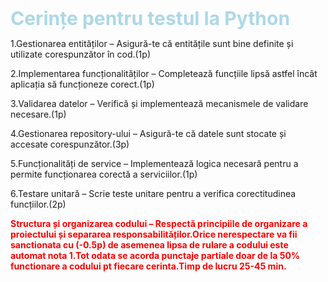 <span style="color:lightblue;font-size:30px;font-weight:bold">Cerințe pentru testul la Python </span>

1.Gestionarea entităților – Asigură-te că entitățile sunt bine definite și utilizate corespunzător în cod.(1p)

2.Implementarea funcționalităților – Completează funcțiile lipsă astfel încât aplicația să funcționeze corect.(1p)

3.Validarea datelor – Verifică și implementează mecanismele de validare necesare.(1p)

4.Gestionarea repository-ului – Asigură-te că datele sunt stocate și accesate corespunzător.(3p)

5.Funcționalități de service – Implementează logica necesară pentru a permite funcționarea corectă a serviciilor.(1p)

6.Testare unitară – Scrie teste unitare pentru a verifica corectitudinea funcțiilor.(2p)

<span style="color:red;font-weight:bold">
Structura și organizarea codului – Respectă principiile de organizare a proiectului și separarea responsabilităților.Orice nerespectare
va fii sanctionata cu (-0.5p) de asemenea lipsa de rulare a codului este automat nota 1.Tot odata se acorda punctaje partiale doar de la
50% functionare a codului pt fiecare cerinta.Timp de lucru 25-45 min.
</span>
